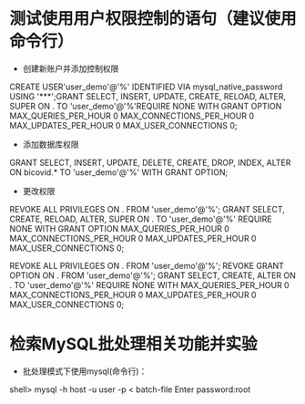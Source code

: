# 测试使用用户权限控制的语句（建议使用命令行）
* 创建新账户并添加控制权限

CREATE USER'user_demo'@'%' IDENTIFIED VIA mysql_native_password USING '***';GRANT SELECT, INSERT, UPDATE, CREATE, RELOAD, ALTER, SUPER ON . TO 'user_demo'@'%'REQUIRE NONE WITH GRANT OPTION MAX_QUERIES_PER_HOUR 0 MAX_CONNECTIONS_PER_HOUR 0 MAX_UPDATES_PER_HOUR 0 MAX_USER_CONNECTIONS 0;

* 添加数据库权限

GRANT SELECT, INSERT, UPDATE, DELETE, CREATE, DROP, INDEX, ALTER ON bicovid.* TO 'user_demo'@'%' WITH GRANT OPTION;

* 更改权限

REVOKE ALL PRIVILEGES ON . FROM 'user_demo'@'%'; GRANT SELECT, CREATE, RELOAD, ALTER, SUPER ON . TO 'user_demo'@'%' REQUIRE NONE WITH GRANT OPTION MAX_QUERIES_PER_HOUR 0 MAX_CONNECTIONS_PER_HOUR 0 MAX_UPDATES_PER_HOUR 0 MAX_USER_CONNECTIONS 0;

REVOKE ALL PRIVILEGES ON . FROM 'user_demo'@'%'; REVOKE GRANT OPTION ON . FROM 'user_demo'@'%'; GRANT SELECT, CREATE, ALTER ON . TO 'user_demo'@'%' REQUIRE NONE WITH MAX_QUERIES_PER_HOUR 0 MAX_CONNECTIONS_PER_HOUR 0 MAX_UPDATES_PER_HOUR 0 MAX_USER_CONNECTIONS 0;

# 检索MySQL批处理相关功能并实验
* 批处理模式下使用mysql(命令行)：

shell> mysql -h host -u user -p < batch-file
Enter password:root

